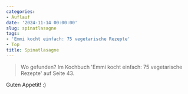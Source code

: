 ```yaml
---
categories:
- Auflauf
date: '2024-11-14 00:00:00'
slug: spinatlasagne
tags:
- 'Emmi kocht einfach: 75 vegetarische Rezepte'
- Top
title: Spinatlasagne
---
```



> Wo gefunden?  Im Kochbuch 'Emmi kocht einfach: 75 vegetarische Rezepte' auf Seite 43.

Guten Appetit! :)